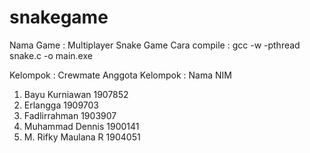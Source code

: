 # snakegame
Nama Game : Multiplayer Snake Game
Cara compile : gcc -w -pthread snake.c -o main.exe

Kelompok : Crewmate
Anggota Kelompok :
      Nama                  NIM
1. Bayu Kurniawan         1907852
2. Erlangga               1909703
3. Fadlirrahman           1903907
4. Muhammad Dennis        1900141
5. M. Rifky Maulana R     1904051
